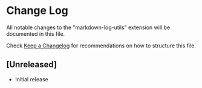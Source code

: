 # Change Log

All notable changes to the "markdown-log-utils" extension will be documented in this file.

Check [Keep a Changelog](http://keepachangelog.com/) for recommendations on how to structure this file.

## [Unreleased]

- Initial release